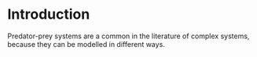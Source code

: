 # Introduction
Predator-prey systems are a common in the literature of complex systems, because they can be modelled in different ways. 
